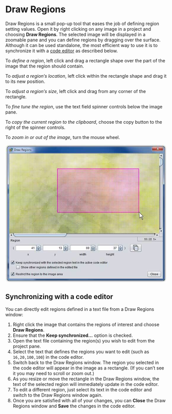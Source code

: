 # Draw Regions

Draw Regions is a small pop-up tool that eases the job of defining region setting values. Open it by right clicking on any image in a project and choosing **Draw Regions**. The selected image will be displayed in a zoomable pane and you can define regions by dragging over the surface. Although it can be used standalone, the most efficient way to use it is to synchronize it with a [code editor](dm-code-editor.md) as described below.

To *define a region*, left click and drag a rectangle shape over the part of the image that the region should contain.

To *adjust a region‘s location*, left click within the rectangle shape and drag it to its new position.

To *adjust a region‘s size*, left click and drag from any corner of the rectangle.

To *fine tune the region*, use the text field spinner controls below the image pane.

To *copy the current region to the clipboard*, choose the copy button to the right of the spinner controls.

To *zoom in or out of the image*, turn the mouse wheel.

![draw-regions](images/draw-regions.jpg)

## Synchronizing with a code editor

You can directly edit regions defined in a text file from a Draw Regions window:

1. Right click the image that contains the regions of interest and choose **Draw Regions**.
2. Ensure that the **Keep synchronized…** option is checked.
3. Open the text file containing the region(s) you wish to edit from the project pane.
4. Select the text that defines the regions you want to edit (such as `16,20,100,100`) in the code editor.
5. Switch back to the Draw Regions window. The region you selected in the code editor will appear in the image as a rectangle. (If you can’t see it you may need to scroll or zoom out.)
6. As you resize or move the rectangle in the Draw Regions window, the text of the selected region will immediately update in the code editor.
7. To edit a different region, just select its text in the code editor and switch to the Draw Regions window again.
8. Once you are satisfied with all of your changes, you can **Close** the Draw Regions window and **Save** the changes in the code editor.

